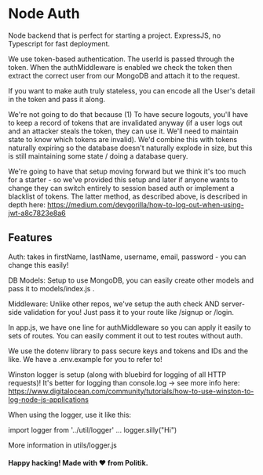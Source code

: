Node Auth
=========================================
Node backend that is perfect for starting a project. ExpressJS, no Typescript for fast deployment.

We use token-based authentication. The userId is passed through the token. When the authMiddleware is enabled we check the token then extract the correct user from our MongoDB and attach it to the request. 

If you want to make auth truly stateless, you can encode all the User's detail in the token and pass it along. 

We're not going to do that because (1) To have secure logouts, you'll have to keep a record of tokens that are invalidated anyway (if a user logs out and an attacker steals the token, they can use it. We'll need to maintain state to know which tokens are invalid). We'd combine this with tokens naturally expiring so the database doesn't naturally explode in size, but this is still maintaining some state / doing a database query.

We're going to have that setup moving forward but we think it's too much for a starter - so we've provided this setup and later if anyone wants to change they can switch entirely to session based auth or implement a blacklist of tokens. The latter method, as described above, is described in depth here: https://medium.com/devgorilla/how-to-log-out-when-using-jwt-a8c7823e8a6 

## Features

Auth: takes in firstName, lastName, username, email, password - you can change this easily!

DB Models: Setup to use MongoDB, you can easily create other models and pass it to models/index.js .

Middleware: Unlike other repos, we've setup the auth check AND server-side validation for you! Just pass it to your route like /signup or /login.

In app.js, we have one line for authMiddleware so you can apply it easily to sets of routes. You can easily comment it out to test routes without auth.

We use the dotenv library to pass secure keys and tokens and IDs and the like. We have a .env.example for you to refer to!

Winston logger is setup (along with bluebird for logging of all HTTP requests)! It's better for logging than console.log -> see more info here: https://www.digitalocean.com/community/tutorials/how-to-use-winston-to-log-node-js-applications 

When using the logger, use it like this: 

import logger from '../util/logger' 
...
logger.silly("Hi")

More information in utils/logger.js

#### Happy hacking! Made with ❤️ from Politik.

